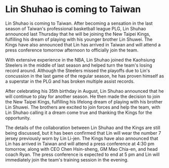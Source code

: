 #  Lin Shuhao is coming to Taiwan 
  Lin Shuhao is coming to Taiwan. After becoming a sensation in the last season of Taiwan's professional basketball league PLG, Lin Shuhao announced last Thursday that he will be joining the New Taipei Kings, fulfilling his dream of playing with his younger brother Lin Shuwei. The Kings have also announced that Lin has arrived in Taiwan and will attend a press conference tomorrow afternoon to officially join the team.

With extensive experience in the NBA, Lin Shuhao joined the Kaohsiung Steelers in the middle of last season and helped turn the team's losing record around. Although the Steelers missed the playoffs due to Lin's concussion in the last game of the regular season, he has proven himself as a superstar in the PLG and has broken multiple assist records.

After celebrating his 35th birthday in August, Lin Shuhao announced that he will continue to play for another season. He then made the decision to join the New Taipei Kings, fulfilling his lifelong dream of playing with his brother Lin Shuwei. The brothers are excited to join forces and help the team, with Lin Shuhao calling it a dream come true and thanking the Kings for the opportunity.

The details of the collaboration between Lin Shuhao and the Kings are still being discussed, but it has been confirmed that Lin will wear the number 7 jersey previously worn by Lin Li-jen. The Kings have also announced that Lin has arrived in Taiwan and will attend a press conference at 4:30 pm tomorrow, along with CEO Chen Hsin-sheng, GM Mao Chia-en, and head coach Ryan. The press conference is expected to end at 5 pm and Lin will immediately join the team's training session in the evening.